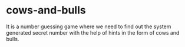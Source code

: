 # cows-and-bulls
It is a number guessing game where we need to find out the system generated secret number 
with the help of hints in the form of cows and bulls.
